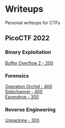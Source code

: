 # Writeups
Personal writeups for CTFs</br>

## PicoCTF 2022
### Binary Exploitation
[Buffer Overflow 2 - 200](./picoCTF%202022/Binary%20Exploitation/Buffer%20Overflow%202%20-%20200/README.md)</br>

### Forensics
[Operation Orchid - 400](./picoCTF%202022/Forensics/Operation%20Orchid%20-%20400/README.md)</br>
[Sidechannel - 400](./picoCTF%202022/Forensics/Sidechannel%20-%20400/README.md)</br>
[Eavesdrop - 300](./picoCTF%202022/Forensics/Eavesdrop%20-%20300/README.md)</br>

### Reverse Engineering
[Unpackme - 300](./picoCTF%202022/Reverse%20Engineering/Unpackme%20-%20300/README.md)</br>
